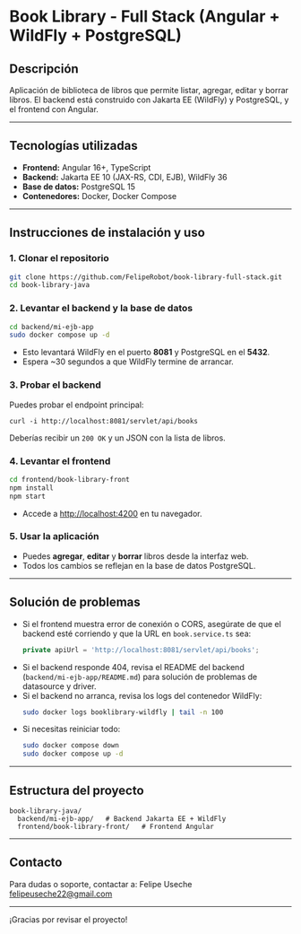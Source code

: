 # Book Library - Full Stack (Angular + WildFly + PostgreSQL)

## Descripción

Aplicación de biblioteca de libros que permite listar, agregar, editar y borrar libros. El backend está construido con Jakarta EE (WildFly) y PostgreSQL, y el frontend con Angular.

---

## Tecnologías utilizadas
- **Frontend:** Angular 16+, TypeScript
- **Backend:** Jakarta EE 10 (JAX-RS, CDI, EJB), WildFly 36
- **Base de datos:** PostgreSQL 15
- **Contenedores:** Docker, Docker Compose

---

## Instrucciones de instalación y uso

### 1. Clonar el repositorio
```bash
git clone https://github.com/FelipeRobot/book-library-full-stack.git
cd book-library-java
```

### 2. Levantar el backend y la base de datos
```bash
cd backend/mi-ejb-app
sudo docker compose up -d
```
- Esto levantará WildFly en el puerto **8081** y PostgreSQL en el **5432**.
- Espera ~30 segundos a que WildFly termine de arrancar.

### 3. Probar el backend
Puedes probar el endpoint principal:
```
curl -i http://localhost:8081/servlet/api/books
```
Deberías recibir un `200 OK` y un JSON con la lista de libros.

### 4. Levantar el frontend
```bash
cd frontend/book-library-front
npm install
npm start
```
- Accede a [http://localhost:4200](http://localhost:4200) en tu navegador.

### 5. Usar la aplicación
- Puedes **agregar**, **editar** y **borrar** libros desde la interfaz web.
- Todos los cambios se reflejan en la base de datos PostgreSQL.

---

## Solución de problemas

- Si el frontend muestra error de conexión o CORS, asegúrate de que el backend esté corriendo y que la URL en `book.service.ts` sea:
  ```typescript
  private apiUrl = 'http://localhost:8081/servlet/api/books';
  ```
- Si el backend responde 404, revisa el README del backend (`backend/mi-ejb-app/README.md`) para solución de problemas de datasource y driver.
- Si el backend no arranca, revisa los logs del contenedor WildFly:
  ```bash
  sudo docker logs booklibrary-wildfly | tail -n 100
  ```
- Si necesitas reiniciar todo:
  ```bash
  sudo docker compose down
  sudo docker compose up -d
  ```

---

## Estructura del proyecto

```
book-library-java/
  backend/mi-ejb-app/   # Backend Jakarta EE + WildFly
  frontend/book-library-front/   # Frontend Angular
```

---

## Contacto

Para dudas o soporte, contactar a: Felipe Useche <felipeuseche22@gmail.com>

---

¡Gracias por revisar el proyecto! 